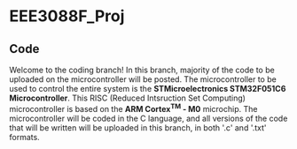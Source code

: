 # **EEE3088F_Proj**

## **Code**
Welcome to the coding branch! In this branch, majority of the code to be uploaded on the microcontroller will be posted. The microcontroller to be used to control the entire system is the **STMicroelectronics STM32F051C6 Microcontroller**. This RISC (Reduced Intsruction Set Computing) microcontroller is based on the **ARM Cortex<sup>TM</sup> - M0** microchip. The microcontroller will be coded in the C language, and all versions of the code that will be written will be uploaded in this branch, in both '.c' and '.txt' formats. 
